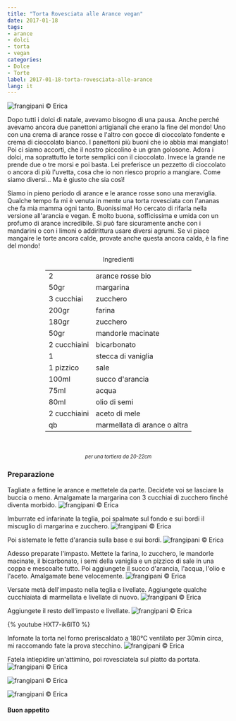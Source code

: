 ```yaml
---
title: "Torta Rovesciata alle Arance vegan"
date: 2017-01-18
tags:
- arance
- dolci
- torta
- vegan
categories:
- Dolce
- Torte
label: 2017-01-18-torta-rovesciata-alle-arance
lang: it
---
```

![](header.jpg "frangipani © Erica")

Dopo tutti i dolci di natale, avevamo bisogno di una pausa. Anche perché avevamo ancora due panettoni artigianali che erano la fine del mondo! Uno con una crema di arance rosse e l'altro con gocce di cioccolato fondente e crema di cioccolato bianco. I panettoni più buoni che io abbia mai mangiato! Poi ci siamo accorti, che il nostro piccolino è un gran golosone. Adora i dolci, ma soprattutto le torte semplici con il cioccolato. Invece la grande ne prende due o tre morsi e poi basta. Lei preferisce un pezzetto di cioccolato o ancora di più l'uvetta, cosa che io non riesco proprio a mangiare. Come siamo diversi... Ma è giusto che sia così! 

Siamo in pieno periodo di arance e le arance rosse sono una meraviglia. Qualche tempo fa mi è venuta in mente una torta rovesciata con l'ananas che fa mia mamma ogni tanto. Buonissima! Ho cercato di rifarla nella versione all'arancia e vegan. È molto buona, sofficissima e umida con un profumo di arance incredibile. Si può fare sicuramente anche con i mandarini o con i limoni o addirittura usare diversi agrumi. Se vi piace mangaire le torte ancora calde, provate anche questa ancora calda, è la fine del mondo!

<div id="wrapper" style="text-align: center">
  <div id="yourdiv" style="display: inline-block;">
    <div class="ingredients">
      <div class="ingredients-title">Ingredienti</div>
      <table>
        <tbody>
          <tr>
            <td>2</td>
            <td>arance rosse bio</td>
          </tr>
          <tr>
            <td>50gr</td>
            <td>margarina</td>        
          </tr>
          <tr>
            <td>3 cucchiai</td>
            <td>zucchero</td>
          </tr>
          <tr>
            <td>200gr</td>
            <td>farina</td>
          </tr>
          <tr>
            <td>180gr</td>
            <td>zucchero</td>
          </tr>
          <tr>
            <td>50gr</td>
            <td>mandorle macinate</td>
          </tr>
          <tr>
            <td>2 cucchiaini</td>
            <td>bicarbonato</td>
          </tr>
          <tr>
            <td>1</td>
            <td>stecca di vaniglia</td>
          </tr>
          <tr>
            <td>1 pizzico</td>
            <td>sale</td>
          </tr>
          <tr>
            <td>100ml</td>
            <td>succo d'arancia</td>
          </tr>
          <tr>
            <td>75ml</td>
            <td>acqua</td>        
          </tr>
          <tr>
            <td>80ml</td>
            <td>olio di semi</td>
          </tr>
          <tr>
            <td>2 cucchiaini</td>
            <td>aceto di mele</td>
          </tr>
          <tr>
            <td>qb</td>
            <td>marmellata di arance o altra</td>
          </tr>
        </tbody>
      </table>
      <br></br>
      <i class="pull-right" style="font-size: 80%;">per una tortiera da 20-22cm</i>
    </div>
  </div>
</div>


<h3>
  <font color="grey">
    <i class="fa-solid fa-gears"></i>
  </font> Preparazione
</h3>

Tagliate a fettine le arance e mettetele da parte. Decidete voi se lasciare la buccia o meno. Amalgamate la margarina con 3 cucchiai di zucchero finché diventa morbido.
![](margarina.jpg "frangipani © Erica")

Imburrate ed infarinate la teglia, poi spalmate sul fondo e sui bordi il miscuglio di margarina e zucchero.
![](base.jpg "frangipani © Erica")

Poi sistemate le fette d'arancia sulla base e sui bordi.
![](arance.jpg "frangipani © Erica")

Adesso preparate l'impasto. Mettete la farina, lo zucchero, le mandorle macinate, il bicarbonato, i semi della vaniglia e un pizzico di sale in una coppa e mescoalte tutto. Poi aggiungete il succo d'arancia, l'acqua, l'olio e l'aceto. Amalgamate bene velocemente.
![](impasto.jpg "frangipani © Erica")

Versate metà dell'impasto nella teglia e livellate. Aggiungete qualche cucchiaiata di marmellata e livellate di nuovo.
![](marmellata.jpg "frangipani © Erica")

Aggiungete il resto dell'impasto e livellate.
![](teglia.jpg "frangipani © Erica")

{% youtube HXT7-ik6IT0 %}

Infornate la torta nel forno preriscaldato a 180°C ventilato per 30min circa, mi raccomando fate la prova stecchino. 
![](sfornata.jpg "frangipani © Erica")

Fatela intiepidire un'attimino, poi rovesciatela sul piatto da portata.
![](risultato1.jpg "frangipani © Erica")

![](risultato2.jpg "frangipani © Erica")

![](risultato3.jpg "frangipani © Erica")


<h4>Buon appetito
  <font color="red">
    <i class="fa-regular fa-face-smile"></i>
  </font>
</h4>

